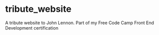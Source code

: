 # tribute_website
A tribute website to John Lennon. Part of my Free Code Camp Front End Development certification

